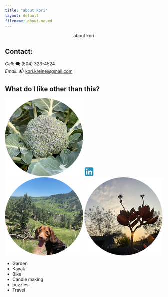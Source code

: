```yaml
---
title: "about kori"
layout: default
filename: about-me.md
---
```


<div align="center">
    about kori
</div>

## Contact:

_Cell:_ 🗨️ (504) 323-4524‬  
_Email:_ 📬 kori.kreine@gmail.com

## What do I like other than this?

<img src="circle-broc.png" alt="broccoli">
<img src="/assets/images/linkedin-icon.png" alt="Linkedin icon">
<img src="circle-andy.png" alt="andy">
<img src="circle-kalanchoe.png" alt="kalanchoe">

- Garden
- Kayak
- Bike
- Candle making
- puzzles
- Travel

